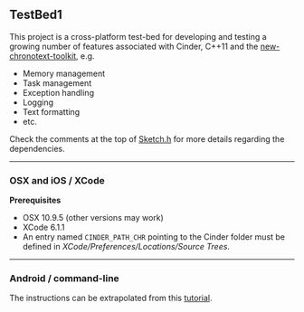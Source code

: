 TestBed1
--------

This project is a cross-platform test-bed for developing and testing a growing number of features associated with Cinder, C++11 and the [new-chronotext-toolkit](https://github.com/arielm/new-chronotext-toolkit), e.g.

- Memory management
- Task management
- Exception handling
- Logging
- Text formatting
- etc.
 
Check the comments at the top of [Sketch.h](src/Sketch.h) for more details regarding the dependencies.

---

### OSX and iOS / XCode

**Prerequisites**
- OSX 10.9.5 (other versions may work)
- XCode 6.1.1
- An entry named `CINDER_PATH_CHR` pointing to the Cinder folder must be defined in *XCode/Preferences/Locations/Source Trees*.

---

### Android / command-line

The instructions can be extrapolated from this [tutorial](https://github.com/arielm/new-chronotext-toolkit/wiki/How-to-run-a-sample-project-on-Android).

